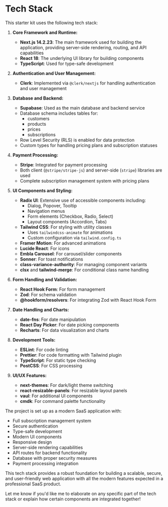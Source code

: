 # Tech Stack

This starter kit uses the following tech stack:

1. **Core Framework and Runtime:**
   - **Next.js 14.2.23**: The main framework used for building the application, providing server-side rendering, routing, and API capabilities
   - **React 18**: The underlying UI library for building components
   - **TypeScript**: Used for type-safe development

2. **Authentication and User Management:**
   - **Clerk**: Implemented via `@clerk/nextjs` for handling authentication and user management

3. **Database and Backend:**
   - **Supabase**: Used as the main database and backend service
   - Database schema includes tables for:
     - customers
     - products
     - prices
     - subscriptions
   - Row Level Security (RLS) is enabled for data protection
   - Custom types for handling pricing plans and subscription statuses

4. **Payment Processing:**
   - **Stripe**: Integrated for payment processing
   - Both client (`@stripe/stripe-js`) and server-side (`stripe`) libraries are used
   - Complete subscription management system with pricing plans

5. **UI Components and Styling:**
   - **Radix UI**: Extensive use of accessible components including:
     - Dialog, Popover, Tooltip
     - Navigation menus
     - Form elements (Checkbox, Radio, Select)
     - Layout components (Accordion, Tabs)
   - **Tailwind CSS**: For styling with utility classes
     - Uses `tailwindcss-animate` for animations
     - Custom configuration via `tailwind.config.ts`
   - **Framer Motion**: For advanced animations
   - **Lucide React**: For icons
   - **Embla Carousel**: For carousel/slider components
   - **Sonner**: For toast notifications
   - **class-variance-authority**: For managing component variants
   - **clsx** and **tailwind-merge**: For conditional class name handling

6. **Form Handling and Validation:**
   - **React Hook Form**: For form management
   - **Zod**: For schema validation
   - **@hookform/resolvers**: For integrating Zod with React Hook Form

7. **Date Handling and Charts:**
   - **date-fns**: For date manipulation
   - **React Day Picker**: For date picking components
   - **Recharts**: For data visualization and charts

8. **Development Tools:**
   - **ESLint**: For code linting
   - **Prettier**: For code formatting with Tailwind plugin
   - **TypeScript**: For static type checking
   - **PostCSS**: For CSS processing

9. **UI/UX Features:**
   - **next-themes**: For dark/light theme switching
   - **react-resizable-panels**: For resizable layout panels
   - **vaul**: For additional UI components
   - **cmdk**: For command palette functionality

The project is set up as a modern SaaS application with:
- Full subscription management system
- Secure authentication
- Type-safe development
- Modern UI components
- Responsive design
- Server-side rendering capabilities
- API routes for backend functionality
- Database with proper security measures
- Payment processing integration

This tech stack provides a robust foundation for building a scalable, secure, and user-friendly web application with all the modern features expected in a professional SaaS product.

Let me know if you'd like me to elaborate on any specific part of the tech stack or explain how certain components are integrated together!
